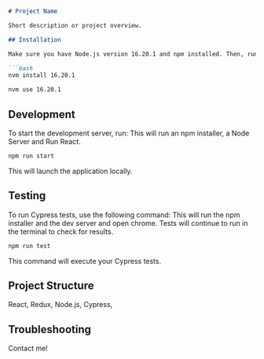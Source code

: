 ```markdown
# Project Name

Short description or project overview.

## Installation

Make sure you have Node.js version 16.20.1 and npm installed. Then, run the following commands:

```bash
nvm install 16.20.1
```

```bash
nvm use 16.20.1
```

## Development

To start the development server, run:
This will run an npm installer, a Node Server and Run React.

```bash
npm run start
```

This will launch the application locally.

## Testing

To run Cypress tests, use the following command:
This will run the npm installer and the dev server and open chrome. Tests will continue to run in the terminal to check for results.

```bash
npm run test
```

This command will execute your Cypress tests.

## Project Structure

React,
Redux,
Node.js,
Cypress,

## Troubleshooting

Contact me!
